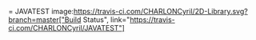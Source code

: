 = JAVATEST
image:https://travis-ci.com/CHARLONCyril/2D-Library.svg?branch=master["Build Status", link="https://travis-ci.com/CHARLONCyril/JAVATEST"]
